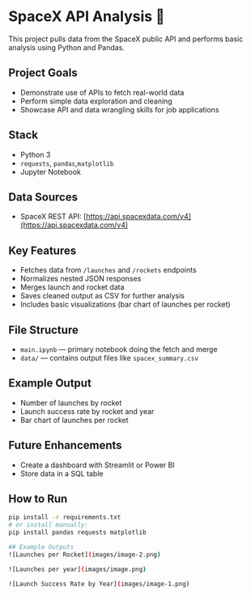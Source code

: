 # SpaceX API Analysis 🚀

This project pulls data from the SpaceX public API and performs basic analysis using Python and Pandas.

## Project Goals
- Demonstrate use of APIs to fetch real-world data
- Perform simple data exploration and cleaning
- Showcase API and data wrangling skills for job applications

## Stack
- Python 3
- `requests`, `pandas`,`matplotlib`
- Jupyter Notebook

## Data Sources
- SpaceX REST API: [https://api.spacexdata.com/v4](https://api.spacexdata.com/v4)

## Key Features
- Fetches data from `/launches` and `/rockets` endpoints
- Normalizes nested JSON responses
- Merges launch and rocket data
- Saves cleaned output as CSV for further analysis
- Includes basic visualizations (bar chart of launches per rocket)

## File Structure
- `main.ipynb` — primary notebook doing the fetch and merge
- `data/` — contains output files like `spacex_summary.csv`

## Example Output
- Number of launches by rocket
- Launch success rate by rocket and year
- Bar chart of launches per rocket

## Future Enhancements
- Create a dashboard with Streamlit or Power BI
- Store data in a SQL table

## How to Run
```bash
pip install -r requirements.txt
# or install manually:
pip install pandas requests matplotlib

## Example Outputs
![Launches per Rocket](images/image-2.png)

![Launches per year](images/image.png)

![Launch Success Rate by Year](images/image-1.png)